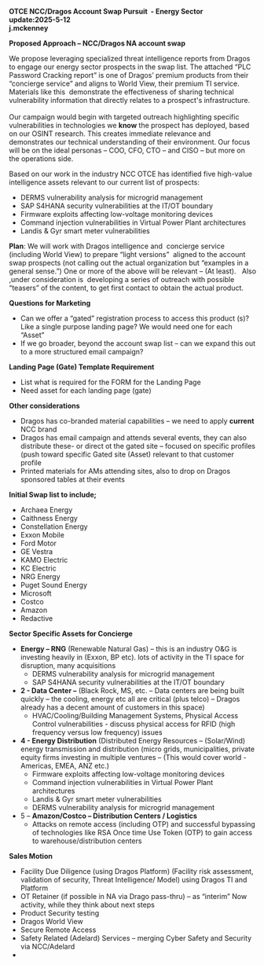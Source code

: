 **OTCE NCC/Dragos Account Swap Pursuit  \- Energy Sector**    
**update:2025-5-12**   
**j.mckenney** 

**Proposed Approach – NCC/Dragos NA account swap** 

We propose leveraging specialized threat intelligence reports from Dragos to engage our energy sector prospects in the  swap list.  The attached “PLC Password Cracking report” is one of Dragos’ premium products from their “concierge service” and aligns to World View, their premium TI service.  Materials like this  demonstrate the effectiveness of sharing technical vulnerability information that directly relates to a prospect's infrastructure.   
   
Our campaign would begin with targeted outreach highlighting specific vulnerabilities in technologies we **know** the prospect has deployed, based on our OSINT research. This creates immediate relevance and demonstrates our technical understanding of their environment. Our focus will be on the ideal personas – COO, CFO, CTO – and CISO – but more on the operations side.  

Based on our work in the industry NCC OTCE has identified five high-value intelligence assets relevant to our current list of prospects: 

* DERMS vulnerability analysis for microgrid management   
* SAP S4HANA security vulnerabilities at the IT/OT boundary   
* Firmware exploits affecting low-voltage monitoring devices   
* Command injection vulnerabilities in Virtual Power Plant architectures   
* Landis & Gyr smart meter vulnerabilities 

**Plan**: We will work with Dragos intelligence and  concierge service (including World View) to prepare  “light versions”  aligned to the account swap prospects (not calling out the actual organization but “examples in a general sense.”) One or more of the above will be relevant – (At least).   Also ,under consideration is  developing a series of outreach with possible “teasers” of the content, to get first contact to obtain the actual product.  

**Questions for Marketing** 

* Can we offer a “gated” registration process to access this product (s)? Like a single purpose landing page? We would need one for each “Asset”  
* If we go broader, beyond the account swap list – can we expand this out to a more structured email campaign? 

**Landing Page (Gate) Template Requirement**

* List what is required for the FORM for the Landing Page   
* Need asset for each landing page (gate)  

**Other considerations**

* Dragos has co-branded material capabilities – we need to apply **current** NCC brand   
* Dragos has email campaign and attends several events, they can also distribute these- or direct ot the gated site – focused on specific profiles (push toward specific Gated site (Asset) relevant to that customer profile  
* Printed materials for AMs attending sites, also to drop on Dragos sponsored tables at their events

**Initial Swap list to include;** 

- Archaea Energy   
- Caithness Energy   
- Constellation Energy   
- Exxon Mobile   
- Ford Motor   
- GE Vestra   
- KAMO Electric   
- KC Electric   
- NRG Energy   
- Puget Sound Energy   
- Microsoft   
- Costco   
- Amazon   
- Redactive 

**Sector Specific Assets for Concierge**

- **Energy – RNG** (Renewable Natural Gas) – this is an industry O\&G is investing heavily in (Exxon, BP etc). lots of activity in the TI space for disruption, many acquisitions  
  * DERMS vulnerability analysis for microgrid management   
  * SAP S4HANA security vulnerabilities at the IT/OT boundary   
- **2 \- Data Center –** (Black Rock, MS, etc. – Data centers are being built quickly – the cooling, energy etc all are critical (plus telco) – Dragos already has a decent amount of customers in this space)  
  * HVAC/Cooling/Building Management Systems, Physical Access Control vulnerabilities  \- discuss physical access for RFID (high frequency versus low frequency) issues  
- **4 \- Energy Distribution**  (Distributed Energy Resources – (Solar/Wind) energy transmission and distribution (micro grids, municipalities, private equity firms investing in multiple ventures – (This would cover world \- Americas, EMEA, ANZ etc.)  
  * Firmware exploits affecting low-voltage monitoring devices   
  * Command injection vulnerabilities in Virtual Power Plant architectures   
  * Landis & Gyr smart meter vulnerabilities   
  * DERMS vulnerability analysis for microgrid management  
- 5 – **Amazon/Costco – Distribution Centers / Logistics**  
  * Attacks on remote access (including OTP) and successful bypassing of technologies like RSA Once time Use Token (OTP) to gain access to warehouse/distribution centers

**Sales Motion**

- Facility Due Diligence (using Dragos Platform) (Facility risk assessment, validation of security, Threat Intelligence/ Model) using Dragos TI and Platform  
- OT Retainer (if possible in NA via Drago pass-thru) – as “interim” Now activity, while they think about next steps  
- Product Security testing  
- Dragos World View  
- Secure Remote Access  
- Safety Related (Adelard) Services – merging Cyber Safety and Security via NCC/Adelard  
-   
